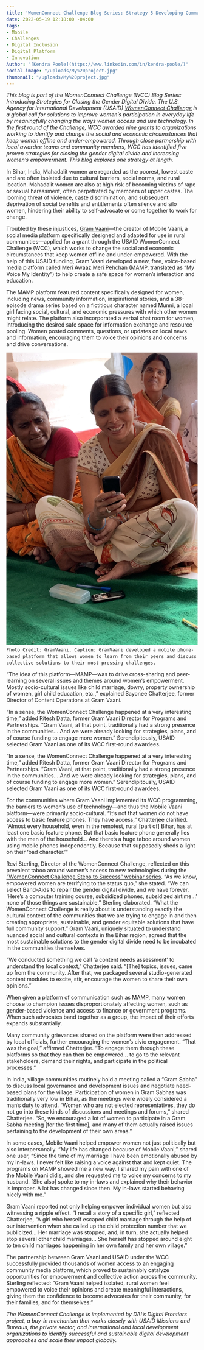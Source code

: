 ```yaml
---
title: 'WomenConnect Challenge Blog Series: Strategy 5—Developing Community Support'
date: 2022-05-19 12:18:00 -04:00
tags:
- Mobile
- Challenges
- Digital Inclusion
- Digital Platform
- Innovation
Author: "[Kendra Poole](https://www.linkedin.com/in/kendra-poole/)"
social-image: "/uploads/My%20project.jpg"
thumbnail: "/uploads/My%20project.jpg"
---
```


*This blog is part of the WomenConnect Challenge (WCC) Blog Series: Introducing Strategies for Closing the Gender Digital Divide. The U.S. Agency for International Development (USAID) [WomenConnect Challenge](https://www.womenconnectchallenge.org/) is a global call for solutions to improve women’s participation in everyday life by meaningfully changing the ways women access and use technology. In the first round of the Challenge, WCC awarded nine grants to organizations working to identify and change the social and economic circumstances that keep women offline and under-empowered. Through close partnership with local awardee teams and community members, WCC has identified five proven strategies for closing the gender digital divide and increasing women’s empowerment. This blog explores one strategy at length.*

In Bihar, India, Mahadalit women are regarded as the poorest, lowest caste and are often isolated due to cultural barriers, social norms, and rural location. Mahadalit women are also at high risk of becoming victims of rape or sexual harassment, often perpetrated by members of upper castes. The looming threat of violence, caste discrimination, and subsequent deprivation of social benefits and entitlements often silence and silo women, hindering their ability to self-advocate or come together to work for change. 

Troubled by these injustices, [Gram Vaani](https://gramvaani.org/)—the creator of Mobile Vaani, a social media platform specifically designed and adapted for use in rural communities—applied for a grant through the USAID WomenConnect Challenge (WCC), which works to change the social and economic circumstances that keep women offline and under-empowered. With the help of this USAID funding, Gram Vaani developed a new, free, voice-based media platform called [Meri Awaaz Meri Pehchan](http://mobilevaani.in/vaani/#/1/home) (MAMP, translated as “My Voice My Identity”) to help create a safe space for women’s interaction and education. 

The MAMP platform featured content specifically designed for women, including news, community information, inspirational stories, and a 38-episode drama series based on a fictitious character named Munni, a local girl facing social, cultural, and economic pressures with which other women might relate. The platform also incorporated a verbal chat room for women, introducing the desired safe space for information exchange and resource pooling. Women posted comments, questions, or updates on local news and information, encouraging them to voice their opinions and concerns and drive conversations.

![Strategy 5 -gramvaani1.jpg](/uploads/Strategy%205%20-gramvaani1.jpg)`Photo Credit: GramVaani, Caption: GramVaani developed a mobile phone-based platform that allows women to learn from their peers and discuss collective solutions to their most pressing challenges.`

“The idea of this platform—MAMP—was to drive cross-sharing and peer-learning on several issues and themes around women’s empowerment. Mostly socio-cultural issues like child marriage, dowry, property ownership of women, girl child education, etc.,” explained Sayonee Chatterjee, former Director of Content Operations at Gram Vaani. 

“In a sense, the WomenConnect Challenge happened at a very interesting time,” added Ritesh Datta, former Gram Vaani Director for Programs and Partnerships. “Gram Vaani, at that point, traditionally had a strong presence in the communities… And we were already looking for strategies, plans, and of course funding to engage more women.” Serendipitously, USAID selected Gram Vaani as one of its WCC first-round awardees. 

“In a sense, the WomenConnect Challenge happened at a very interesting time,” added Ritesh Datta, former Gram Vaani Director for Programs and Partnerships. “Gram Vaani, at that point, traditionally had a strong presence in the communities… And we were already looking for strategies, plans, and of course funding to engage more women.” Serendipitously, USAID selected Gram Vaani as one of its WCC first-round awardees. 

For the communities where Gram Vaani implemented its WCC programming, the barriers to women’s use of technology—and thus the Mobile Vaani platform—were primarily socio-cultural. “It’s not that women do not have access to basic feature phones. They have access,” Chatterjee clarified. “Almost every household, even in the remotest, rural [part of] Bihar, has at least one basic feature phone. But that basic feature phone generally lies with the men of the household… And there’s a huge taboo around women using mobile phones independently. Because that supposedly sheds a light on their ‘bad character.’”

Revi Sterling, Director of the WomenConnect Challenge, reflected on this prevalent taboo around women’s access to new technologies during the [“WomenConnect Challenge Steps to Success” webinar series](https://www.youtube.com/playlist?list=PLd1A49D9AiwWfqIuMDKK5BJnAnhVwTOgH). “As we know, empowered women are terrifying to the status quo,” she stated. “We can select Band-Aids to repair the gender digital divide, and we have forever. ‘Here’s a computer training course, subsidized phones, subsidized airtime…’ none of those things are sustainable,” Sterling elaborated. “What the WomenConnect Challenge is really about is understanding exactly the cultural context of the communities that we are trying to engage in and then creating appropriate, sustainable, and gender equitable solutions that have full community support.” Gram Vaani, uniquely situated to understand nuanced social and cultural contexts in the Bihar region, agreed that the most sustainable solutions to the gender digital divide need to be incubated in the communities themselves. 

“We conducted something we call ‘a content needs assessment’ to understand the local context,” Chatterjee said. “[The] topics, issues, came up from the community. After that, we packaged several studio-generated content modules to excite, stir, encourage the women to share their own opinions.” 

When given a platform of communication such as MAMP, many women choose to champion issues disproportionately affecting women, such as gender-based violence and access to finance or government programs. When such advocates band together as a group, the impact of their efforts expands substantially.

Many community grievances shared on the platform were then addressed by local officials, further encouraging the women’s civic engagement. “That was the goal,” affirmed Chatterjee. “To engage them through these platforms so that they can then be empowered… to go to the relevant stakeholders, demand their rights, and participate in the political processes.” 

In India, village communities routinely hold a meeting called a “Gram Sabha” to discuss local governance and development issues and negotiate need-based plans for the village. Participation of women in Gram Sabhas was traditionally very low in Bihar, as the meetings were widely considered a man’s duty to attend. “Women who are not elected representatives, they do not go into these kinds of discussions and meetings and forums,” shared Chatterjee. “So, we encouraged a lot of women to participate in a Gram Sabha meeting [for the first time], and many of them actually raised issues pertaining to the development of their own areas.”

In some cases, Mobile Vaani helped empower women not just politically but also interpersonally. “My life has changed because of Mobile Vaani,” shared one user, “Since the time of my marriage I have been emotionally abused by my in-laws. I never felt like raising a voice against that and kept quiet. The programs on MAMP showed me a new way. I shared my pain with one of the Mobile Vaani didis, and she requested me to voice my concerns to my husband. [She also] spoke to my in-laws and explained why their behavior is improper. A lot has changed since then. My in-laws started behaving nicely with me.” 

Gram Vaani reported not only helping empower individual women but also witnessing a ripple effect. “I recall a story of a specific girl,” reflected Chatterjee, “A girl who herself escaped child marriage through the help of our intervention when she called up the child protection number that we publicized… Her marriage was stopped, and, in turn, she actually helped stop several other child marriages… She herself has stopped around eight to ten child marriages happening in her own family and her own village.”

The partnership between Gram Vaani and USAID under the WCC successfully provided thousands of women access to an engaging community media platform, which proved to sustainably catalyze opportunities for empowerment and collective action across the community. Sterling reflected: “Gram Vaani helped isolated, rural women feel empowered to voice their opinions and create meaningful interactions, giving them the confidence to become advocates for their community, for their families, and for themselves.” 

*The WomenConnect Challenge is implemented by DAI’s Digital Frontiers project, a buy-in mechanism that works closely with USAID Missions and Bureaus, the private sector, and international and local development organizations to identify successful and sustainable digital development approaches and scale their impact globally.*